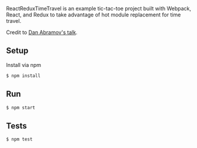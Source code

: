 ReactReduxTimeTravel is an example tic-tac-toe project built with Webpack, React, and Redux to take advantage of hot module replacement for time travel.

Credit to [Dan Abramov's talk](https://www.youtube.com/watch?v=xsSnOQynTHs).

## Setup

Install via npm

```bash
$ npm install
```

## Run

```bash
$ npm start
```

## Tests

```bash
$ npm test
```

